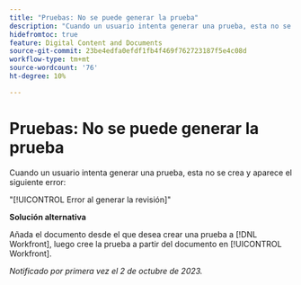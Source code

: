 ```yaml
---
title: "Pruebas: No se puede generar la prueba"
description: "Cuando un usuario intenta generar una prueba, esta no se crea y el usuario ve un error."
hidefromtoc: true
feature: Digital Content and Documents
source-git-commit: 23be4edfa0efdf1fb4f469f762723187f5e4c08d
workflow-type: tm+mt
source-wordcount: '76'
ht-degree: 10%

---
```



# Pruebas: No se puede generar la prueba

Cuando un usuario intenta generar una prueba, esta no se crea y aparece el siguiente error:

&quot;[!UICONTROL Error al generar la revisión]&quot;

**Solución alternativa**

Añada el documento desde el que desea crear una prueba a [!DNL Workfront], luego cree la prueba a partir del documento en [!UICONTROL Workfront].

_Notificado por primera vez el 2 de octubre de 2023._
